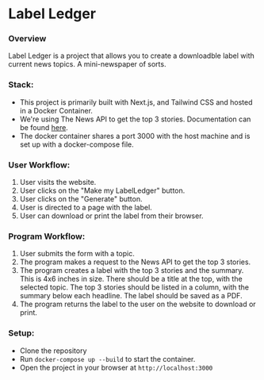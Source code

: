# Label Ledger

### Overview

Label Ledger is a project that allows you to create a downloadble label with current news topics. A mini-newspaper of sorts.

### Stack:

- This project is primarily built with Next.js, and Tailwind CSS and hosted in a Docker Container.
- We're using The News API to get the top 3 stories. Documentation can be found [here](https://www.thenewsapi.com/documentation).
- The docker container shares a port 3000 with the host machine and is set up with a docker-compose file.

### User Workflow:

1. User visits the website.
2. User clicks on the "Make my LabelLedger" button.
3. User clicks on the "Generate" button.
4. User is directed to a page with the label.
5. User can download or print the label from their browser.

### Program Workflow:

1. User submits the form with a topic.
2. The program makes a request to the News API to get the top 3 stories.
3. The program creates a label with the top 3 stories and the summary. This is 4x6 inches in size. There should be a title at the top, with the selected topic. The top 3 stories should be listed in a column, with the summary below each headline. The label should be saved as a PDF.
4. The program returns the label to the user on the website to download or print.

### Setup:

- Clone the repository
- Run `docker-compose up --build` to start the container.
- Open the project in your browser at `http://localhost:3000`

